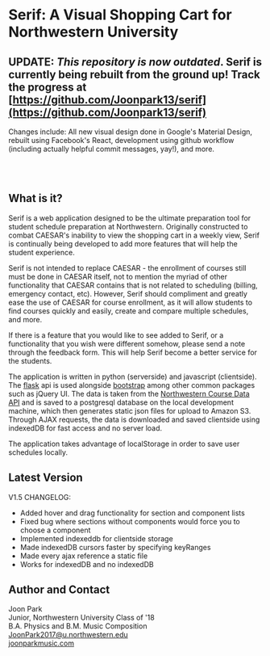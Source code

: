 # Serif: A Visual Shopping Cart for Northwestern University

## UPDATE: *This repository is now outdated*. Serif is currently being rebuilt from the ground up! Track the progress at [https://github.com/Joonpark13/serif](https://github.com/Joonpark13/serif)
Changes include: All new visual design done in Google's Material Design, rebuilt using Facebook's React, development using github workflow (including actually helpful commit messages, yay!), and more.

<br><br>

What is it?
------------------------------
Serif is a web application designed to be the ultimate preparation tool for student schedule preparation at Northwestern. Originally constructed to combat CAESAR's inability to view the shopping cart in a weekly view, Serif is continually being developed to add more features that will help the student experience.

Serif is not intended to replace CAESAR - the enrollment of courses still must be done in CAESAR itself, not to mention the myriad of other functionality that CAESAR contains that is not related to scheduling (billing, emergency contact, etc). However, Serif should compliment and greatly ease the use of CAESAR for course enrollment, as it will allow students to find courses quickly and easily, create and compare multiple schedules, and more.

If there is a feature that you would like to see added to Serif, or a functionality that you wish were different somehow, please send a note through the feedback form. This will help Serif become a better service for the students.

The application is written in python (serverside) and javascript (clientside). The <a href='http://flask.pocoo.org/'>flask</a> api is used alongside <a href='http://getbootstrap.com/'>bootstrap</a> among other common packages such as jQuery UI. The data is taken from the <a href='http://developer.asg.northwestern.edu/'>Northwestern Course Data API</a> and is saved to a postgresql database on the local development machine, which then generates static json files for upload to Amazon S3. Through AJAX requests, the data is downloaded and saved clientside using indexedDB for fast access and no server load.

The application takes advantage of localStorage in order to save user schedules locally.

Latest Version
------------------------------
V1.5
CHANGELOG:
<ul>
    <li>Added hover and drag functionality for section and component lists</li>
    <li>Fixed bug where sections without components would force you to choose a component</li>
    <li>Implemented indexeddb for clientside storage</li>
    <li>Made indexedDB cursors faster by specifying keyRanges</li>
    <li>Made every ajax reference a static file</li>
    <li>Works for indexedDB and no indexedDB</li>
</ul>

Author and Contact
------------------------------
Joon Park<br>
Junior, Northwestern University Class of '18<br>
B.A. Physics and B.M. Music Composition<br>
JoonPark2017@u.northwestern.edu<br>
<a href='http://joonparkmusic.com'>joonparkmusic.com</a>
